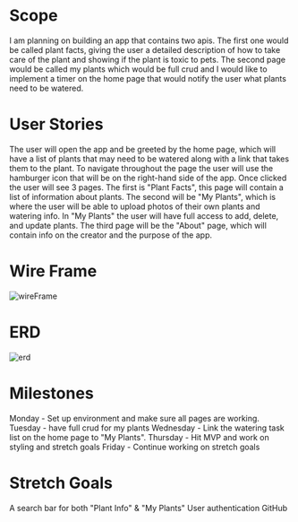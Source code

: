 # Scope
I am planning on building an app that contains two apis. The first one would be called plant facts, giving the user a detailed description of how to take care of the plant and showing if the plant is toxic to pets. The second page would be called my plants which would be full crud and I would like to implement a timer on the home page that would notify the user what plants need to be watered.

# User Stories
The user will open the app and be greeted by the home page, which will have a list of plants that may need to be watered along with a link that takes them to the plant. To navigate throughout the page the user will use the hamburger icon that will be on the right-hand side of the app. Once clicked the user will see 3 pages. The first is "Plant Facts", this page will contain a list of information about plants. The second will be "My Plants", which is where the user will be able to upload photos of their own plants and watering info. In "My Plants" the user will have full access to add, delete, and update plants. The third page will be the "About" page, which will contain info on the creator and the purpose of the app.

# Wire Frame
![wireFrame](https://user-images.githubusercontent.com/116097159/215509909-fcf586e8-a33f-4884-b464-6159addd013c.png)

# ERD 
![erd](https://i.imgur.com/uLSqwEN.png)

# Milestones
Monday - Set up environment and make sure all pages are working.
Tuesday - have full crud for my plants
Wednesday - Link the watering task list on the home page to "My Plants".
Thursday - Hit MVP and work on styling and stretch goals
Friday - Continue working on stretch goals

# Stretch Goals
A search bar for both "Plant Info" & "My Plants"
User authentication
GitHub

